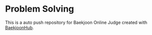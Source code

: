 # Problem Solving
This is a auto push repository for Baekjoon Online Judge created with [BaekjoonHub](https://github.com/BaekjoonHub/BaekjoonHub).
